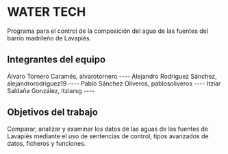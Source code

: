 # WATER TECH

Programa para el control de la composición del agua de las fuentes del barrio madrileño de Lavapiés.

## Integrantes del equipo

Álvaro Tornero Caramés, alvarotornero ----
Alejandro Rodríguez Sánchez, alejandrorodriguez19 ----
Pablo Sánchez Oliveros, pablosoliveros ----
Itziar Saldaña González, itziarsg ----

## Objetivos del trabajo

Comparar, analizar y examinar los datos de las aguas de las fuentes de Lavapiés mediante el uso de sentencias de control, tipos avanzados de datos, ficheros y funciones.
